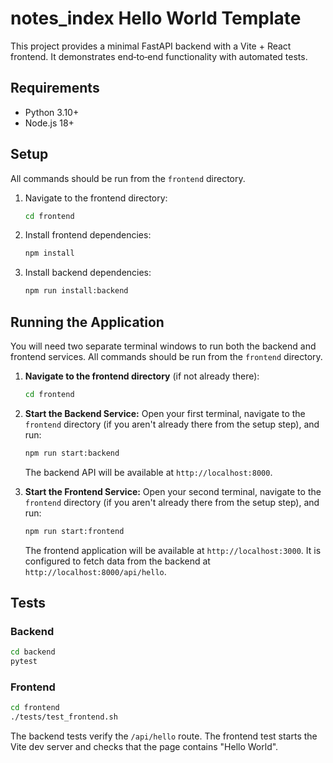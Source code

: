 # notes_index Hello World Template

This project provides a minimal FastAPI backend with a Vite + React frontend. It demonstrates end‑to‑end functionality with automated tests.

## Requirements
- Python 3.10+
- Node.js 18+

## Setup

All commands should be run from the `frontend` directory.

1.  Navigate to the frontend directory:
    ```bash
    cd frontend
    ```
2.  Install frontend dependencies:
    ```bash
    npm install
    ```
3.  Install backend dependencies:
    ```bash
    npm run install:backend
    ```

## Running the Application

You will need two separate terminal windows to run both the backend and frontend services. All commands should be run from the `frontend` directory.

1.  **Navigate to the frontend directory** (if not already there):
    ```bash
    cd frontend
    ```

2.  **Start the Backend Service:**
    Open your first terminal, navigate to the `frontend` directory (if you aren't already there from the setup step), and run:
    ```bash
    npm run start:backend
    ```
    The backend API will be available at `http://localhost:8000`.

3.  **Start the Frontend Service:**
    Open your second terminal, navigate to the `frontend` directory (if you aren't already there from the setup step), and run:
    ```bash
    npm run start:frontend
    ```
    The frontend application will be available at `http://localhost:3000`. It is configured to fetch data from the backend at `http://localhost:8000/api/hello`.

## Tests
### Backend
```bash
cd backend
pytest
```

### Frontend
```bash
cd frontend
./tests/test_frontend.sh
```

The backend tests verify the `/api/hello` route. The frontend test starts the Vite dev server and checks that the page contains "Hello World".

